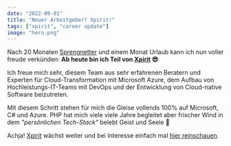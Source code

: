 ```yaml
---
date: "2022-09-01"
title: "Neuer Arbeitgeber? Xpirit!"
tags: ["xpirit", "career update"]
image: "hero.png"
---
```


Nach 20 Monaten [Sprengnetter] und einem Monat Urlaub kann ich nun voller freude verkünden: **Ab heute bin ich Teil von [Xpirit] :sunglasses:**

Ich freue mich sehr, diesem Team aus sehr erfahrenen Beratern und Experten für Cloud-Transformation mit Microsoft Azure, dem Aufbau von Hochleistungs-IT-Teams mit DevOps und der Entwicklung von Cloud-native Software beizutreten. 

Mit diesem Schritt stehen für mich die Gleise vollends 100% auf Microsoft, C# und Azure. PHP hat mich viele viele Jahre begleitet aber frischer Wind in dem *"persönlichen Tech-Stack"* belebt Geist und Seele :angel:

Achja! [Xpirit] wächst weiter und bei Interesse einfach mal [hier reinschauen][1].

  [Sprengnetter]: https://www.sprengnetter.de
  [Xpirit]: https://www.xpirit.com
  [1]: https://xpirit.com/company/team/#germany